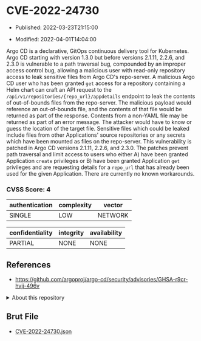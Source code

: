 # CVE-2022-24730

- Published: 2022-03-23T21:15:00

- Modified: 2022-04-01T14:04:00

Argo CD is a declarative, GitOps continuous delivery tool for Kubernetes. Argo CD starting with version 1.3.0 but before versions 2.1.11, 2.2.6, and 2.3.0 is vulnerable to a path traversal bug, compounded by an improper access control bug, allowing a malicious user with read-only repository access to leak sensitive files from Argo CD's repo-server. A malicious Argo CD user who has been granted `get` access for a repository containing a Helm chart can craft an API request to the `/api/v1/repositories/{repo_url}/appdetails` endpoint to leak the contents of out-of-bounds files from the repo-server. The malicious payload would reference an out-of-bounds file, and the contents of that file would be returned as part of the response. Contents from a non-YAML file may be returned as part of an error message. The attacker would have to know or guess the location of the target file. Sensitive files which could be leaked include files from other Applications' source repositories or any secrets which have been mounted as files on the repo-server. This vulnerability is patched in Argo CD versions 2.1.11, 2.2.6, and 2.3.0. The patches prevent path traversal and limit access to users who either A) have been granted Application `create` privileges or B) have been granted Application `get` privileges and are requesting details for a `repo_url` that has already been used for the given Application. There are currently no known workarounds.

### CVSS Score: **4**

| authentication | complexity | vector |
| --- | --- | --- |
| SINGLE | LOW | NETWORK |

| confidentiality | integrity | availability |
| --- | --- | --- |
| PARTIAL | NONE | NONE |

## References

* https://github.com/argoproj/argo-cd/security/advisories/GHSA-r9cr-hvjj-496v

<details>
<summary>About this repository</summary> 

  This repository is part of the project [Live Hack CVE](https://github.com/Live-Hack-CVE). Main website can be found [www.live-hack.org](https://www.live-hack.org) 
  
  Made by [Sn0wAlice](https://github.com/Sn0wAlice) for the people that care about security and need to have a feed of the latest CVEs. Hope you enjoy it, don't forget to star the repo and follow me on [Twitter](https://twitter.com/Sn0wAlice) and [Github](https://github.com/Sn0wAlice). And that is my [personnal website](https://www.alice-snow.me/)

  - [Home Page](https://github.com/Live-Hack-CVE)
  - [Framework](https://github.com/Live-Hack-CVE/cve-framework)
  - [CVE database](https://github.com/Live-Hack-CVE/full_database)
  - [Changelog](https://github.com/Live-Hack-CVE/Changelog)
</details>

## Brut File

* [CVE-2022-24730.json](https://raw.githubusercontent.com/Live-Hack-CVE/full_database/main/cves/2022/CVE-2022-24730.json)

